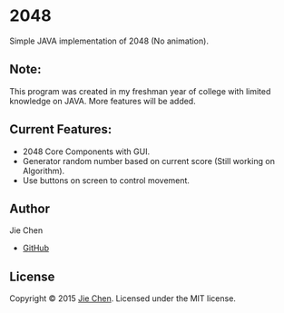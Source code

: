 # 2048
Simple JAVA implementation of 2048 (No animation).


Note:
-----
This program was created in my freshman year of college with limited knowledge on JAVA. More features will be added.

Current Features:
-----------------
 - 2048 Core Components with GUI. 
 - Generator random number based on current score (Still working on Algorithm). 
 - Use buttons on screen to control movement.

Author
------
Jie Chen
 - [GitHub](https://github.com/JChenByte) 


License
-------
Copyright © 2015 [Jie Chen](https://github.com/JChenByte). Licensed under the MIT license.
